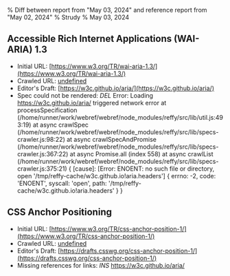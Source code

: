 % Diff between report from "May 03, 2024" and reference report from "May 02, 2024"
% Strudy
% May 03, 2024

## Accessible Rich Internet Applications (WAI-ARIA) 1.3

- Initial URL: [https://www.w3.org/TR/wai-aria-1.3/](https://www.w3.org/TR/wai-aria-1.3/)
- Crawled URL: [undefined](undefined)
- Editor's Draft: [https://w3c.github.io/aria/](https://w3c.github.io/aria/)
- Spec could not be rendered: *DEL* Error: Loading https://w3c.github.io/aria/ triggered network error
    at processSpecification (/home/runner/work/webref/webref/node_modules/reffy/src/lib/util.js:493:19)
    at async crawlSpec (/home/runner/work/webref/webref/node_modules/reffy/src/lib/specs-crawler.js:98:22)
    at async crawlSpecAndPromise (/home/runner/work/webref/webref/node_modules/reffy/src/lib/specs-crawler.js:367:22)
    at async Promise.all (index 558)
    at async crawlList (/home/runner/work/webref/webref/node_modules/reffy/src/lib/specs-crawler.js:375:21) {
  [cause]: [Error: ENOENT: no such file or directory, open '/tmp/reffy-cache/w3c.github.io!aria.headers'] {
    errno: -2,
    code: 'ENOENT',
    syscall: 'open',
    path: '/tmp/reffy-cache/w3c.github.io!aria.headers'
  }
}


## CSS Anchor Positioning

- Initial URL: [https://www.w3.org/TR/css-anchor-position-1/](https://www.w3.org/TR/css-anchor-position-1/)
- Crawled URL: [undefined](undefined)
- Editor's Draft: [https://drafts.csswg.org/css-anchor-position-1/](https://drafts.csswg.org/css-anchor-position-1/)
- Missing references for links: *INS* https://w3c.github.io/aria/



